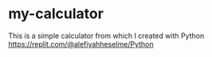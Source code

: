 # my-calculator
This is a simple calculator from which I created with Python
https://replit.com/@alefiyahheselme/Python
